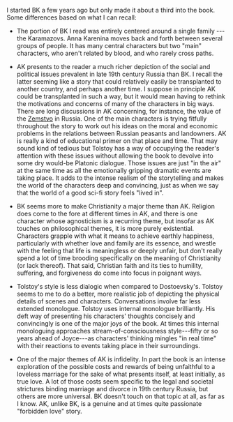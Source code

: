 I started BK a few years ago but only made it about a third
into the book. Some differences based on what I can recall:

- The portion of BK I read was entirely centered around a
  single family --- the Karamazovs. Anna Karenina moves back
  and forth between several groups of people. It has many 
  central characters but two "main" characters, who aren't
  related by blood, and who rarely cross paths.

- AK presents to the reader a much richer depiction 
  of the social and political issues prevalent in 
  late 19th century Russia than BK. I recall the latter 
  seeming like a story that could relatively easily be transplanted
  to another country, and perhaps another time. I suppose in 
  principle AK could be transplanted in such a way, but 
  it would mean having to rethink the motivations and 
  concerns of many of the characters in big ways. 
  There are long discussions in AK concerning, for instance,
  the value of the [Zemstvo](https://en.wikipedia.org/wiki/Zemstvo) 
  in Russia. One of the main characters is trying fitfully throughout the story
  to work out his ideas on the moral and economic problems 
  in the relations between Russian peasants and landowners. 
  AK is really a kind of educational primer on that place 
  and time. That may sound kind of tedious but Tolstoy 
  has a way of occupying the reader's attention with these 
  issues without allowing the book to devolve into some
  dry would-be Platonic dialogue. Those issues are just 
  "in the air" at the same time as all the emotionally 
  gripping dramatic events are taking place. It adds to the
  intense realism of the storytelling and makes the world
  of the characters deep and convincing, just as 
  when we say that the world of a good sci-fi story feels 
  "lived in".

- BK seems more to make Christianity a major theme than AK.
  Religion does come to the fore at different times in AK,
  and there is one character whose agnosticism is a 
  recurring theme, but insofar as AK touches on philosophical 
  themes, it is more purely existential. Characters grapple with 
  what it means to achieve earthly happiness, particularly 
  with whether love and family are its essence, and wrestle 
  with the feeling that life is meaningless or deeply unfair, 
  but don't really spend a lot of time brooding specifically 
  on the meaning of Christianity (or lack thereof). That 
  said, Christian faith and its ties to humility, suffering, 
  and forgiveness do come into focus in poignant ways.

- Tolstoy's style is less dialogic when compared to 
  Dostoevsky's. Tolstoy seems to me to do a better, more 
  realistic job of depicting the physical details of 
  scenes and characters. Conversations involve far less
  extended monologue. Tolstoy uses internal monologue 
  brilliantly. His deft way of presenting his characters' 
  thoughts concisely and convincingly is one of the major 
  joys of the book. At times this internal monologuing 
  approaches stream-of-consciousness style---fifty or so 
  years ahead of Joyce---as characters' 
  thinking mingles "in real time" with their reactions to
  events taking place in their surroundings.

- One of the major themes of AK is infidelity. In part the
  book is an intense exploration of the possible costs and rewards 
  of being unfaithful to a loveless marriage for the 
  sake of what presents itself, at least initially, as true love. 
  A lot of those costs seem specific to the 
  legal and societal strictures binding marriage and divorce
  in 19th century Russia, but others are more universal.
  BK doesn't touch on that topic at all, as far as I know. 
  AK, unlike BK, is a genuine and at times quite 
  passionate "forbidden love" story. 
